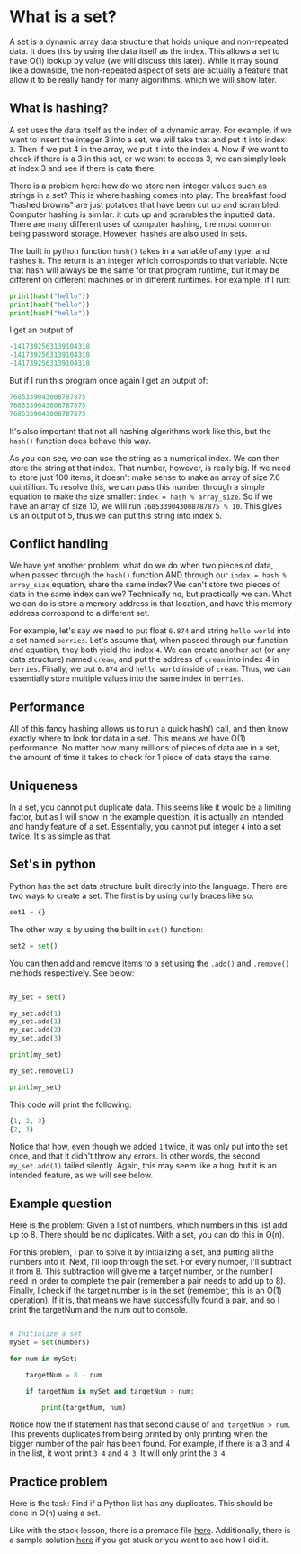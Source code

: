 # What is a set?

A set is a dynamic array data structure that holds unique and non-repeated data. It does this by using the data itself as the index. This allows a set to have O(1) lookup by value (we will discuss this later). While it may sound like a downside, the non-repeated aspect of sets are actually a feature that allow it to be really handy for many algorithms, which we will show later. 

## What is hashing?

A set uses the data itself as the index of a dynamic array. For example, if we want to insert the integer 3 into a set, we will take that and put it into index `3`. Then if we put 4 in the array, we put it into the index `4`. Now if we want to check if there is a 3 in this set, or we want to access 3, we can simply look at index 3 and see if there is data there.

There is a problem here: how do we store non-integer values such as strings in a set? This is where hashing comes into play. The breakfast food "hashed browns" are just potatoes that have been cut up and scrambled. Computer hashing is similar: it cuts up and scrambles the inputted data. There are many different uses of computer hashing, the most common being password storage. However, hashes are also used in sets.

The built in python function `hash()` takes in a variable of any type, and hashes it. The return is an integer which corrosponds to that variable. Note that hash will always be the same for that program runtime, but it may be different on different machines or in different runtimes.  For example, if I run:

```python
print(hash("hello"))
print(hash("hello"))
print(hash("hello"))
``` 
I get an output of 
```python
-1417392563139104318
-1417392563139104318
-1417392563139104318
```

But if I run this program once again I get an output of:
```python
7685339043008787875
7685339043008787875
7685339043008787875
```

It's also important that not all hashing algorithms work like this, but the `hash()` function does behave this way. 

As you can see, we can use the string as a numerical index. We can then store the string at that index. That number, however, is really big. If we need to store just 100 items, it doesn't make sense to make an array of size  7.6 quintillion. To resolve this, we can pass this number through a simple equation to make the size smaller: `index = hash % array_size`. So if we have an array of size 10, we will run `7685339043008787875 % 10`. This gives us an output of 5, thus we can put this string into index 5.

## Conflict handling

We have yet another problem: what do we do when two pieces of data, when passed through the `hash()` function AND through our `index = hash % array_size` equation, share the same index? We can't store two pieces of data in the same index can we? Technically no, but practically we can. What we can do is store a memory address in that location, and have this memory address corrospond to a different set. 

For example, let's say we need to put float `6.874` and string `hello world` into a set named `berries`. Let's assume that, when passed through our function and equation, they both yield the index `4`. We can create another set (or any data structure) named `cream`, and put the address of `cream` into index 4 in `berries`. Finally, we put `6.874` and `hello world` inside of `cream`. Thus, we can essentially store multiple values into the same index in `berries`.


## Performance

All of this fancy hashing allows us to run a quick hash() call, and then know exactly where to look for data in a set. This means we have O(1) performance. No matter how many millions of pieces of data are in a set, the amount of time it takes to check for 1 piece of data stays the same.

## Uniqueness

In a set, you cannot put duplicate data. This seems like it would be a limiting factor, but as I will show in the example question, it is actually an intended and handy feature of a set. Essentially, you cannot put integer `4` into a set twice. It's as simple as that. 

## Set's in python

Python has the set data structure built directly into the language. There are two ways to create a set. The first is by using curly braces like so:

```python
set1 = {}

```

The other way is by using the built in `set()` function:

```python
set2 = set()
```

You can then add and remove items to a set using the `.add()` and `.remove()` methods respectively. See below:

```python

my_set = set()

my_set.add(1)
my_set.add(1)
my_set.add(2)
my_set.add(3)

print(my_set)

my_set.remove(1)

print(my_set)

```

This code will print the following: 
```python
{1, 2, 3}
{2, 3}
```
Notice that how, even though we added `1` twice, it was only put into the set once, and that it didn't throw any errors. In other words, the second `my_set.add(1)` failed silently. Again, this may seem like a bug, but it is an intended feature, as we will see below.

## Example question
Here is the problem: Given a list of numbers, which numbers in this list add up to 8. There should be no duplicates. With a set, you can do this in O(n).

For this problem, I plan to solve it by initializing a set, and putting all the numbers into it. Next, I'll loop through the set. For every number, I'll subtract it from 8. This subtraction will give me a target number, or the number I need in order to complete the pair (remember a pair needs to add up to 8). Finally, I check if the target number is in the set (remember, this is an O(1) operation). If it is, that means we have successfully found a pair, and so I print the targetNum and the num out to console.

```python

# Initialize a set
mySet = set(numbers)

for num in mySet:

    targetNum = 8 - num

    if targetNum in mySet and targetNum > num:

        print(targetNum, num)

```

Notice how the if statement has that second clause of `and targetNum > num`. This prevents duplicates from being printed by only printing when the bigger number of the pair has been found. For example, if there is a 3 and 4 in the list, it wont print `3 4` and `4 3`. It will only print the `3 4`. 

## Practice problem

Here is the task:  Find if a Python list has any duplicates. This should be done in O(n) using a set. 

Like with the stack lesson, there is a premade file [here](./practice_problems/problems/set_problem.py). Additionally, there is a sample solution [here](./practice_problems/solutions/set_example_solution.py) if you get stuck or you want to see how I did it. 

